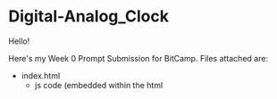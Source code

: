 # Digital-Analog_Clock

Hello!

Here's my Week 0 Prompt Submission for BitCamp. Files attached are:

- index.html 
  - js code (embedded within the html <script> element)
- style.css 

Click the "results.png" file to take a look at neat little clock.
